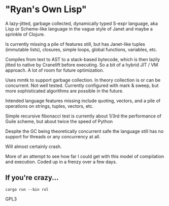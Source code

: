 # "Ryan's Own Lisp"

A lazy-jitted, garbage collected, dynamically typed S-expr language, aka Lisp or Scheme-like language in the vague
style of Janet and maybe a sprinkle of Clojure.

Is currently missing a pile of features still, but has Janet-like tuples (immutable lists),
closures, simple loops, global functions, variables, etc.

Compiles from text to AST to a stack-based bytecode, which is then lazily jitted to native by
Cranelift before executing. So a bit of a hybrid JIT / VM approach. A lot of room for future optimization.

Uses mmtk to support garbage collection. In theory collection is or can be concurrent. Not well
tested. Currently configured with mark & sweep, but more sophisticated algorithms are possible in
the future.

Intended language features missing include quoting, vectors, and a pile of operations on strings,
tuples, vectors, etc.

Simple recursive fibonacci test is currently about 1/3rd the performance of Guile scheme, but about
twice the speed of Python

Despite the GC being theoretically concurrent safe the language still has no support for threads or
any concurrency at all.

Will almost certainly crash.

More of an attempt to see how far I could get with this model of compilation and execution. Coded up
in a frenzy over a few days.

## If you're crazy...

`cargo run --bin rol`

GPL3